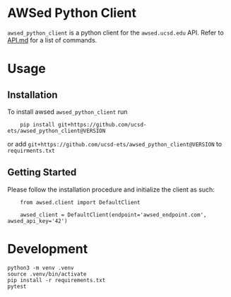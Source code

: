 # AWSed Python Client

`awsed_python_client` is a python client for the `awsed.ucsd.edu` API. Refer to [API.md](API.md) for a list of commands.

# Usage

## Installation

To install awsed `awsed_python_client` run

```
    pip install git+https://github.com/ucsd-ets/awsed_python_client@VERSION
```

or add `git+https://github.com/ucsd-ets/awsed_python_client@VERSION` to `requirments.txt`

## Getting Started

Please follow the installation procedure and initialize the client as such:

```python3
    from awsed.client import DefaultClient

    awsed_client = DefaultClient(endpoint='awsed_endpoint.com', awsed_api_key='42')
```

# Development

```
python3 -m venv .venv
source .venv/bin/activate
pip install -r requirements.txt
pytest
```
